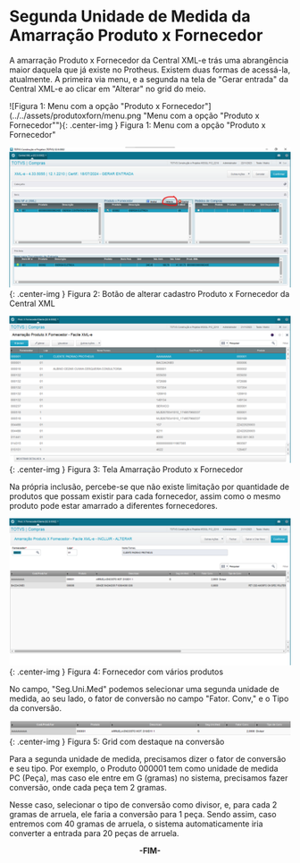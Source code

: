 # Segunda Unidade de Medida da Amarração Produto x Fornecedor

A amarração Produto x Fornecedor da Central XML-e trás uma abrangência maior daquela que já existe no Protheus. Existem duas formas de acessá-la, atualmente. A primeira via menu, e a segunda na tela de "Gerar entrada" da Central XML-e ao clicar em "Alterar" no grid do meio.

![Figura 1: Menu com a opção "Produto x Fornecedor"](../../assets/produtoxforn/menu.png "Menu com a opção "Produto x Fornecedor""){: .center-img }
<span class="format">Figura 1: Menu com a opção "Produto x Fornecedor"</span>

![Figura 2: Botão de alterar cadastro Produto x Fornecedor da Central XML](../../assets/produtoxforn/central.png "Botão de alterar cadastro Produto x Fornecedor da Central XML"){: .center-img }
<span class="format">Figura 2: Botão de alterar cadastro Produto x Fornecedor da Central XML</span>

![Figura 3: Tela Amarração Produto x Fornecedor](../../assets/produtoxforn/tela.png "Tela Amarração Produto x Fornecedor"){: .center-img }
<span class="format">Figura 3: Tela Amarração Produto x Fornecedor</span>

Na própria inclusão, percebe-se que não existe limitação por quantidade de produtos que possam existir para cada fornecedor, assim como o mesmo produto pode estar amarrado a diferentes fornecedores.

![Figura 4: Fornecedor com vários produtos](../../assets/produtoxforn/fornvariosprods.png "Fornecedor com vários produtos"){: .center-img }
<span class="format">Figura 4: Fornecedor com vários produtos</span>

No campo, "Seg.Uni.Med" podemos selecionar uma segunda unidade de medida, ao seu lado, o fator de conversão no campo "Fator. Conv," e o Tipo da conversão.

![Figura 5: Grid com destaque na conversão](../../assets/produtoxforn/destaquegrid.png "Grid com destaque na conversão"){: .center-img }
<span class="format">Figura 5: Grid com destaque na conversão</span>

Para a segunda unidade de medida, precisamos dizer o fator de conversão e seu tipo. Por exemplo, o Produto 000001 tem como unidade de medida PC (Peça), mas caso ele entre em G (gramas) no sistema, precisamos fazer conversão, onde cada peça tem 2 gramas.

Nesse caso, selecionar o tipo de conversão como divisor, e, para cada 2 gramas de arruela, ele faria a conversão para 1 peça. Sendo assim, caso entremos com 40 gramas de arruela, o sistema automaticamente iria converter a entrada para 20 peças de arruela.

<div style="text-align: center; font-weight: bold;">-FIM-</div>